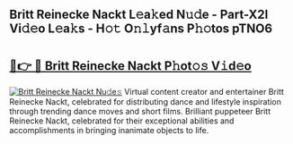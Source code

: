 ## Britt Reinecke Nackt L𝚎a𝚔ed N𝚞𝚍e - Part-X2I Vi𝚍𝚎o L𝚎a𝚔s - H𝚘𝚝 O𝚗𝚕yf𝚊ns P𝚑𝚘tos pTNO6

# <h2><a href="http://kf62f4.oniu.top/?m=Britt+Reinecke+Nackt">🔗👉 🔴 Britt Reinecke Nackt P𝚑ot𝚘𝚜 V𝚒d𝚎o</a></h2>

[![Britt Reinecke Nackt Nu𝚍e𝚜](https://i.imgur.com/0qMVB7G.gif)](http://kf62f4.oniu.top/?m=Britt+Reinecke+Nackt)
Virtual content creator and entertainer Britt Reinecke Nackt, celebrated for distributing dance and lifestyle inspiration through trending dance moves and short films. Brilliant puppeteer Britt Reinecke Nackt, celebrated for their exceptional abilities and accomplishments in bringing inanimate objects to life.  
